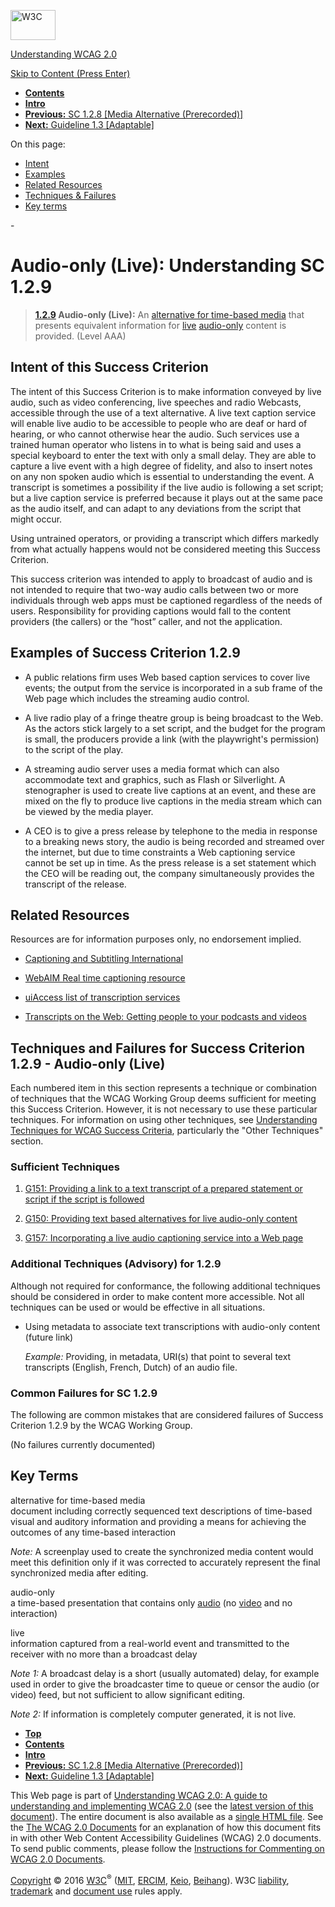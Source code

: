 [<img src="https://www.w3.org/StyleSheets/TR/2016/logos/W3C" alt="W3C" width="72" height="48" />](http://www.w3.org/)

[Understanding WCAG 2.0](Overview.html)

[Skip to Content (Press Enter)](#maincontent)

<span id="top"></span>

-   **[Contents](Overview.html#contents "Table of Contents")**
-   **[Intro](intro.html "Introduction to Understanding WCAG 2.0")**
-   [**Previous:** SC 1.2.8 \[Media Alternative (Prerecorded)\]](media-equiv-text-doc.html "Understanding SC  1.2.8 [Media Alternative (Prerecorded)]")
-   [**Next:** Guideline 1.3 \[Adaptable\]](content-structure-separation.html "Understanding Guideline  1.3 [Adaptable]")

On this page:

-   [Intent](#media-equiv-live-audio-only-intent-head)
-   [Examples](#media-equiv-live-audio-only-examples-head)
-   [Related Resources](#media-equiv-live-audio-only-resources-head)
-   [Techniques & Failures](#media-equiv-live-audio-only-techniques-head)
-   [Key terms](#key-terms)

<span id="maincontent">-</span>

<span id="media-equiv-live-audio-only"></span> **Audio-only (Live)**<span class="screenreader">:</span> Understanding SC 1.2.9
==============================================================================================================================

> **[1.2.9](http://www.w3.org/TR/2008/REC-WCAG20-20081211/#media-equiv-live-audio-only) Audio-only (Live):** An <a href="#alt-time-based-mediadef" class="termref">alternative for time-based media</a> that presents equivalent information for <a href="#livedef" class="termref">live</a> <a href="#audio-onlydef" class="termref">audio-only</a> content is provided. (Level AAA)

Intent of this Success Criterion
--------------------------------

The intent of this Success Criterion is to make information conveyed by live audio, such as video conferencing, live speeches and radio Webcasts, accessible through the use of a text alternative. A live text caption service will enable live audio to be accessible to people who are deaf or hard of hearing, or who cannot otherwise hear the audio. Such services use a trained human operator who listens in to what is being said and uses a special keyboard to enter the text with only a small delay. They are able to capture a live event with a high degree of fidelity, and also to insert notes on any non spoken audio which is essential to understanding the event. A transcript is sometimes a possibility if the live audio is following a set script; but a live caption service is preferred because it plays out at the same pace as the audio itself, and can adapt to any deviations from the script that might occur.

Using untrained operators, or providing a transcript which differs markedly from what actually happens would not be considered meeting this Success Criterion.

This success criterion was intended to apply to broadcast of audio and is not intended to require that two-way audio calls between two or more individuals through web apps must be captioned regardless of the needs of users. Responsibility for providing captions would fall to the content providers (the callers) or the “host” caller, and not the application.

Examples of Success Criterion 1.2.9
-----------------------------------

-   A public relations firm uses Web based caption services to cover live events; the output from the service is incorporated in a sub frame of the Web page which includes the streaming audio control.

-   A live radio play of a fringe theatre group is being broadcast to the Web. As the actors stick largely to a set script, and the budget for the program is small, the producers provide a link (with the playwright's permission) to the script of the play.

-   A streaming audio server uses a media format which can also accommodate text and graphics, such as Flash or Silverlight. A stenographer is used to create live captions at an event, and these are mixed on the fly to produce live captions in the media stream which can be viewed by the media player.

-   A CEO is to give a press release by telephone to the media in response to a breaking news story, the audio is being recorded and streamed over the internet, but due to time constraints a Web captioning service cannot be set up in time. As the press release is a set statement which the CEO will be reading out, the company simultaneously provides the transcript of the release.

Related Resources
-----------------

Resources are for information purposes only, no endorsement implied.

-   [Captioning and Subtitling International](http://www.captioningandsubtitling.com.au/work/internet/)

-   [WebAIM Real time captioning resource](http://webaim.org/techniques/captions/realtime)

-   [uiAccess list of transcription services](http://www.uiaccess.com/transcripts/transcript_services.html)

-   [Transcripts on the Web: Getting people to your podcasts and videos](http://www.uiaccess.com/transcripts/transcripts_on_the_web.html)

Techniques and Failures for Success Criterion 1.2.9 - Audio-only (Live)
-----------------------------------------------------------------------

Each numbered item in this section represents a technique or combination of techniques that the WCAG Working Group deems sufficient for meeting this Success Criterion. However, it is not necessary to use these particular techniques. For information on using other techniques, see [Understanding Techniques for WCAG Success Criteria](http://www.w3.org/TR/2016/NOTE-UNDERSTANDING-WCAG20-20161007/understanding-techniques.html), particularly the "Other Techniques" section.

### Sufficient Techniques

1.  <a href="http://www.w3.org/TR/2016/NOTE-WCAG20-TECHS-20161007/G151" class="tech-ref">G151: Providing a link to a text transcript of a prepared statement or script if the script is followed</a>

2.  <a href="http://www.w3.org/TR/2016/NOTE-WCAG20-TECHS-20161007/G150" class="tech-ref">G150: Providing text based alternatives for live audio-only content</a>

3.  <a href="http://www.w3.org/TR/2016/NOTE-WCAG20-TECHS-20161007/G157" class="tech-ref">G157: Incorporating a live audio captioning service into a Web page</a>

### Additional Techniques (Advisory) for 1.2.9

Although not required for conformance, the following additional techniques should be considered in order to make content more accessible. Not all techniques can be used or would be effective in all situations.

-   Using metadata to associate text transcriptions with audio-only content (future link)

    *Example:* Providing, in metadata, URI(s) that point to several text transcripts (English, French, Dutch) of an audio file.

### Common Failures for SC 1.2.9

The following are common mistakes that are considered failures of Success Criterion 1.2.9 by the WCAG Working Group.

(No failures currently documented)

Key Terms
---------

 <span id="alt-time-based-mediadef"></span> alternative for time-based media  
document including correctly sequenced text descriptions of time-based visual and auditory information and providing a means for achieving the outcomes of any time-based interaction

*Note:* A screenplay used to create the synchronized media content would meet this definition only if it was corrected to accurately represent the final synchronized media after editing.

 <span id="audio-onlydef"></span> audio-only  
a time-based presentation that contains only <a href="http://www.w3.org/TR/2008/REC-WCAG20-20081211/#audiodef" class="termref">audio</a> (no <a href="http://www.w3.org/TR/2008/REC-WCAG20-20081211/#videodef" class="termref">video</a> and no interaction)

 <span id="livedef"></span> live  
information captured from a real-world event and transmitted to the receiver with no more than a broadcast delay

*Note 1:* A broadcast delay is a short (usually automated) delay, for example used in order to give the broadcaster time to queue or censor the audio (or video) feed, but not sufficient to allow significant editing.

*Note 2:* If information is completely computer generated, it is not live.

-   **[Top](#top)**
-   **[Contents](Overview.html#contents "Table of Contents")**
-   **[Intro](intro.html "Introduction to Understanding WCAG 2.0")**
-   [**Previous:** SC 1.2.8 \[Media Alternative (Prerecorded)\]](media-equiv-text-doc.html "Understanding SC  1.2.8 [Media Alternative (Prerecorded)]")
-   [**Next:** Guideline 1.3 \[Adaptable\]](content-structure-separation.html "Understanding Guideline  1.3 [Adaptable]")

This Web page is part of [Understanding WCAG 2.0: A guide to understanding and implementing WCAG 2.0](Overview.html) (see the [latest version of this document](http://www.w3.org/TR/UNDERSTANDING-WCAG20/media-equiv-live-audio-only.html)). The entire document is also available as a [single HTML file](complete.html). See the [The WCAG 2.0 Documents](http://www.w3.org/WAI/intro/wcag20) for an explanation of how this document fits in with other Web Content Accessibility Guidelines (WCAG) 2.0 documents. To send public comments, please follow the [Instructions for Commenting on WCAG 2.0 Documents](http://www.w3.org/WAI/WCAG20/comments/).

[Copyright](http://www.w3.org/Consortium/Legal/ipr-notice#Copyright) © 2016 [W3C](http://www.w3.org/)<sup>®</sup> ([MIT](http://www.csail.mit.edu/), [ERCIM](http://www.ercim.eu/), [Keio](http://www.keio.ac.jp/), [Beihang](http://ev.buaa.edu.cn/)). W3C [liability](http://www.w3.org/Consortium/Legal/ipr-notice#Legal_Disclaimer), [trademark](http://www.w3.org/Consortium/Legal/ipr-notice#W3C_Trademarks) and [document use](http://www.w3.org/Consortium/Legal/copyright-documents) rules apply.
